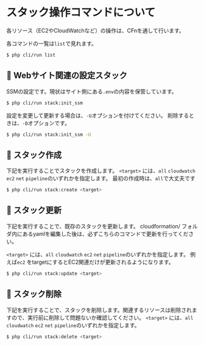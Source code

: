 
# スタック操作コマンドについて
各リソース（EC2やCloudWatchなど）の操作は、CFnを通して行います。

各コマンドの一覧は`list`で見れます。

```bash
$ php cli/run list
```


## 📝 Webサイト関連の設定スタック
SSMの設定です。現状はサイト側にある`.env`の内容を保管しています。

```bash
$ php cli/run stack:init_ssm
```

設定を変更して更新する場合は、`-U`オプションを付けてください。
削除するときは、`-D`オプションです。

```bash
$ php cli/run stack:init_ssm -U
```

## 📝 スタック作成
下記を実行することでスタックを作成します。
`<target>` には、`all` `cloudwatch` `ec2` `net` `pipeline`のいずれかを指定します。
最初の作成時は、`all`で大丈夫です

```bash
$ php cli/run stack:create <target>
```

## 📝 スタック更新
下記を実行することで、既存のスタックを更新します。
cloudformation/ フォルダ内にあるyamlを編集した後は、必ずこちらのコマンドで更新を行ってください。

`<target>` には、`all` `cloudwatch` `ec2` `net` `pipeline`のいずれかを指定します。
例えば`ec2` をtargetにするとEC2関連だけが更新されるようになります。

```bash
$ php cli/run stack:update <target>
```

## 📝 スタック削除
下記を実行することで、スタックを削除します。関連するリソースは削除されますので、実行前に削除して問題ないか確認してください。
`<target>` には、`all` `cloudwatch` `ec2` `net` `pipeline`のいずれかを指定します。

```bash
$ php cli/run stack:delete <target>
```
